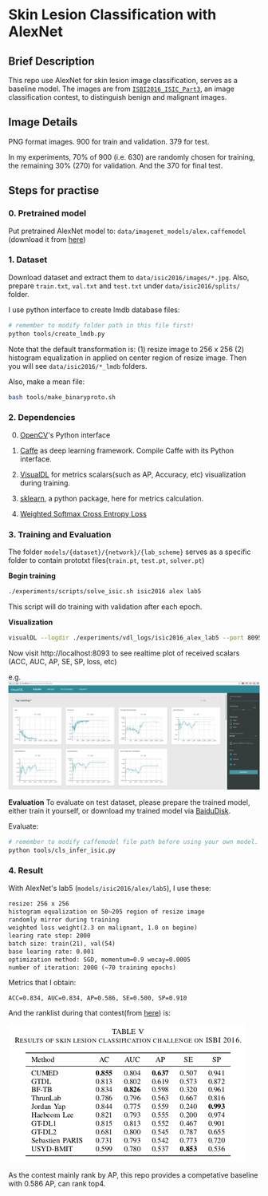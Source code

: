 # Skin Lesion Classification with AlexNet

## Brief Description

This repo use AlexNet for skin lesion image classification, serves as a baseline model. The images are from [`ISBI2016_ISIC_Part3`](https://challenge.kitware.com/#challenge/n/ISIC_2016%3A_Skin_Lesioon_Analysis_Towards_Malanoma_Detection), an image classification contest, to distinguish benign and malignant images.

## Image Details

PNG format images. 900 for train and validation. 379 for test.

In my experiments, 70% of 900 (i.e. 630) are randomly chosen for training, the remaining 30% (270) for validation. And the 370 for final test.

## Steps for practise

### 0. Pretrained model

Put pretrained AlexNet model to: `data/imagenet_models/alex.caffemodel` (download it from [here](http://dl.caffe.berkeleyvision.org/bvlc_alexnet.caffemodel))

### 1. Dataset

Download dataset and extract them to `data/isic2016/images/*.jpg`.
Also, prepare `train.txt`, `val.txt` and `test.txt` under `data/isic2016/splits/` folder.

I use python interface to create lmdb database files:
```bash
# remember to modify folder path in this file first!
python tools/create_lmdb.py
```
Note that the default transformation is: (1) resize image to 256 x 256  (2) histogram equalization in applied on center region of resize image. Then you will see `data/isic2016/*_lmdb` folders.


Also, make a mean file:
```bash
bash tools/make_binaryproto.sh
```

### 2. Dependencies

0. [OpenCV](https://opencv.org/)'s Python interface

1. [Caffe](https://github.com/BVLC/caffe) as deep learning framework. Compile Caffe with its Python interface.

2. [VisualDL](https://github.com/paddlepaddle/visualdl) for metrics scalars(such as AP, Accuracy, etc) visualization during training.

3. [sklearn](http://scikit-learn.org/stable/), a python package, here for metrics calculation.

4. [Weighted Softmax Cross Entropy Loss](https://github.com/zchrissirhcz/Weighted_Softmax_Loss)

### 3. Training and Evaluation

The folder `models/{dataset}/{network}/{lab_scheme}` serves as a specific folder to contain prototxt files(`train.pt`, `test.pt`, `solver.pt`)

**Begin training**

```bash
./experiments/scripts/solve_isic.sh isic2016 alex lab5
```
This script will do training with validation after each epoch.

**Visualization**
```bash
visualDL --logdir ./experiments/vdl_logs/isic2016_alex_lab5 --port 8095
```
Now visit http://localhost:8093 to see realtime plot of received scalars (ACC, AUC, AP, SE, SP, loss, etc)

e.g.
![](./visualdl.png)

**Evaluation**
To evaluate on test dataset, please prepare the trained model, either train it yourself, or download my trained model via [BaiduDisk](https://pan.baidu.com/s/11_Mo3sdfUwIcoX6WdCPRaw).

Evaluate:
```bash
# remember to modify caffemodel file path before using your own model.
python tools/cls_infer_isic.py 
```

### 4. Result

With AlexNet's lab5 (`models/isic2016/alex/lab5`), I use these:

```
resize: 256 x 256
histogram equalization on 50~205 region of resize image
randomly mirror during training
weighted loss weight(2.3 on malignant, 1.0 on begine)
learing rate step: 2000
batch size: train(21), val(54)
base learing rate: 0.001
optimization method: SGD, momentum=0.9 wecay=0.0005
number of iteration: 2000 (~70 training epochs)
```

Metrics that I obtain:
```
ACC=0.834, AUC=0.834, AP=0.586, SE=0.500, SP=0.910
```

And the ranklist during that contest(from [here](http://appsrv.cse.cuhk.edu.hk/~lqyu/skin/)) is:

![ISIC RANKLIST](./isic2016_ranklist.png)


As the contest mainly rank by AP, this repo provides a competative baseline with 0.586 AP, can rank top4.






